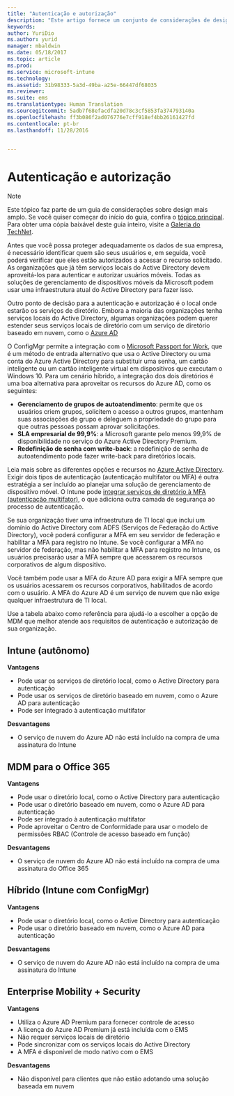 ```yaml
---
title: "Autenticação e autorização"
description: "Este artigo fornece um conjunto de considerações de design para autenticação e autorização que devem ser usada em um cenário de gerenciamento de dispositivo móvel."
keywords: 
author: YuriDio
ms.author: yurid
manager: mbaldwin
ms.date: 05/18/2017
ms.topic: article
ms.prod: 
ms.service: microsoft-intune
ms.technology: 
ms.assetid: 31b98333-5a3d-49ba-a25e-66447df68035
ms.reviewer: 
ms.suite: ems
ms.translationtype: Human Translation
ms.sourcegitcommit: 5adb7f68efacdfa20d78c3cf5853fa374793140a
ms.openlocfilehash: ff3b086f2ad076776e7cff918ef4bb26161427fd
ms.contentlocale: pt-br
ms.lasthandoff: 11/28/2016


---
```


# <a name="authentication-and-authorization"></a>Autenticação e autorização

>[!NOTE]
>Este tópico faz parte de um guia de considerações sobre design mais amplo. Se você quiser começar do início do guia, confira o [tópico principal](mdm-design-considerations-guide.md). Para obter uma cópia baixável deste guia inteiro, visite a [Galeria do TechNet](https://gallery.technet.microsoft.com/Mobile-Device-Management-7d401582).

Antes que você possa proteger adequadamente os dados de sua empresa, é necessário identificar quem são seus usuários e, em seguida, você poderá verificar que eles estão autorizados a acessar o recurso solicitado. As organizações que já têm serviços locais do Active Directory devem aproveitá-los para autenticar e autorizar usuários móveis. Todas as soluções de gerenciamento de dispositivos móveis da Microsoft podem usar uma infraestrutura atual do Active Directory para fazer isso.

Outro ponto de decisão para a autenticação e autorização é o local onde estarão os serviços de diretório. Embora a maioria das organizações tenha serviços locais do Active Directory, algumas organizações podem querer estender seus serviços locais de diretório com um serviço de diretório baseado em nuvem, como o [Azure AD](http://azure.microsoft.com/documentation/articles/active-directory-whatis/)

O ConfigMgr permite a integração com o [Microsoft Passport for Work](https://technet.microsoft.com/library/mt488797.aspx), que é um método de entrada alternativo que usa o Active Directory ou uma conta do Azure Active Directory para substituir uma senha, um cartão inteligente ou um cartão inteligente virtual em dispositivos que executam o Windows 10. Para um cenário híbrido, a integração dos dois diretórios é uma boa alternativa para aproveitar os recursos do Azure AD, como os seguintes:

- **Gerenciamento de grupos de autoatendimento**: permite que os usuários criem grupos, solicitem o acesso a outros grupos, mantenham suas associações de grupo e deleguem a propriedade do grupo para que outras pessoas possam aprovar solicitações.
- **SLA empresarial de 99,9%**:  a Microsoft garante pelo menos 99,9% de disponibilidade no serviço do Azure Active Directory Premium.
- **Redefinição de senha com write-back**: a redefinição de senha de autoatendimento pode fazer write-back para diretórios locais.

Leia mais sobre as diferentes opções e recursos no [Azure Active Directory](https://msdn.microsoft.com/library/azure/dn532272.aspx).
Exigir dois tipos de autenticação (autenticação multifator ou MFA) é outra estratégia a ser incluído ao planejar uma solução de gerenciamento de dispositivo móvel. O Intune pode [integrar serviços de diretório à MFA (autenticação multifator)](https://technet.microsoft.com/library/dn889751.aspx), o que adiciona outra camada de segurança ao processo de autenticação.

Se sua organização tiver uma infraestrutura de TI local que inclui um domínio do Active Directory com ADFS (Serviços de Federação do Active Directory), você poderá configurar a MFA em seu servidor de federação e habilitar a MFA para registro no Intune. Se você configurar a MFA no servidor de federação, mas não habilitar a MFA para registro no Intune, os usuários precisarão usar a MFA sempre que acessarem os recursos corporativos de algum dispositivo.

Você também pode usar a MFA do Azure AD para exigir a MFA sempre que os usuários acessarem os recursos corporativos, habilitados de acordo com o usuário. A MFA do Azure AD é um serviço de nuvem que não exige qualquer infraestrutura de TI local.

Use a tabela abaixo como referência para ajudá-lo a escolher a opção de MDM que melhor atende aos requisitos de autenticação e autorização de sua organização.

## <a name="intune-standalone"></a>Intune (autônomo)

**Vantagens**

- Pode usar os serviços de diretório local, como o Active Directory para autenticação
- Pode usar os serviços de diretório baseado em nuvem, como o Azure AD para autenticação
- Pode ser integrado à autenticação multifator

**Desvantagens**

- O serviço de nuvem do Azure AD não está incluído na compra de uma assinatura do Intune

## <a name="mdm-for-office-365"></a>MDM para o Office 365

**Vantagens**

- Pode usar o diretório local, como o Active Directory para autenticação
- Pode usar o diretório baseado em nuvem, como o Azure AD para autenticação
- Pode ser integrado à autenticação multifator
- Pode aproveitar o Centro de Conformidade para usar o modelo de permissões RBAC (Controle de acesso baseado em função)

**Desvantagens**

- O serviço de nuvem do Azure AD não está incluído na compra de uma assinatura do Office 365

## <a name="hybrid-intune-with-configmgr"></a>Híbrido (Intune com ConfigMgr)

**Vantagens**

- Pode usar o diretório local, como o Active Directory para autenticação
- Pode usar o diretório baseado em nuvem, como o Azure AD para autenticação

**Desvantagens**

- O serviço de nuvem do Azure AD não está incluído na compra de uma assinatura do Intune

## <a name="enterprise-mobility--security"></a>Enterprise Mobility + Security

**Vantagens**

- Utiliza o Azure AD Premium para fornecer controle de acesso
- A licença do Azure AD Premium já está incluída com o EMS
- Não requer serviços locais de diretório
- Pode sincronizar com os serviços locais do Active Directory
- A MFA é disponível de modo nativo com o EMS

**Desvantagens**

- Não disponível para clientes que não estão adotando uma solução baseada em nuvem

